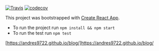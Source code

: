 [![Travis](https://img.shields.io/travis/andres9722/blog.svg)](https://travis-ci.org/andres9722/blog/)
[![codecov](https://codecov.io/gh/andres9722/blog/branch/master/graph/badge.svg)](https://codecov.io/gh/andres9722/blog)

This project was bootstrapped with [Create React App](https://github.com/facebook/create-react-app).

- To run the project run `npm install && npm start`
- To run the test run `npm test`

[https://andres9722.github.io/blog/]https://andres9722.github.io/blog/
